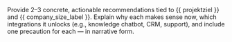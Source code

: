 Provide 2–3 concrete, actionable recommendations tied to {{ projektziel }} and {{ company_size_label }}.
Explain why each makes sense now, which integrations it unlocks (e.g., knowledge chatbot, CRM, support),
and include one precaution for each — in narrative form.
